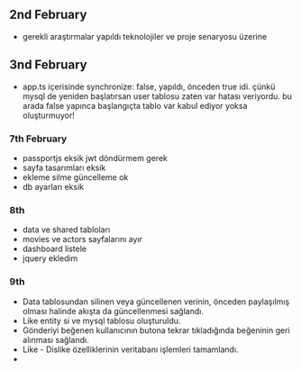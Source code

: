 ## 2nd February
  - gerekli araştırmalar yapıldı teknolojiler ve proje senaryosu üzerine
## 3nd February
  - app.ts içerisinde synchronize: false, yapıldı, önceden true idi. çünkü mysql de yeniden başlatırsan user tablosu zaten var hatası veriyordu. bu arada false yapınca başlangıçta tablo var kabul ediyor yoksa oluşturmuyor!

### 7th February
  - passportjs eksik jwt  döndürmem gerek
  - sayfa tasarımları eksik
  - ekleme silme güncelleme ok
  - db ayarları eksik

### 8th
  - data ve shared tabloları
  - movies ve actors sayfalarını ayır
  - dashboard listele
  - jquery ekledim

### 9th

  - Data tablosundan silinen veya güncellenen verinin, önceden paylaşılmış olması halinde akışta da güncellenmesi sağlandı.
  - Like entity si ve mysql tablosu oluşturuldu.
  - Gönderiyi beğenen kullanıcının butona tekrar tıkladığında beğeninin geri alınması sağlandı.
  - Like - Dislike özelliklerinin veritabanı işlemleri tamamlandı.
  - 
 
